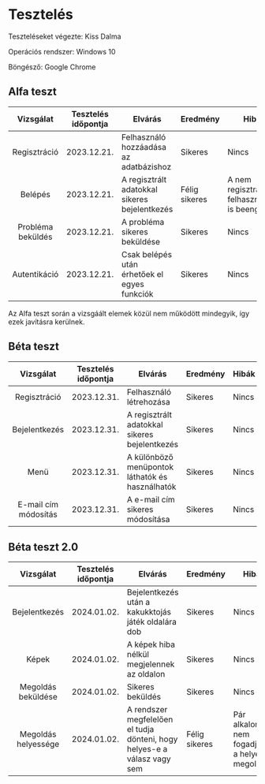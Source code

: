 # Tesztelés

Teszteléseket végezte: Kiss Dalma

Operációs rendszer: Windows 10

Böngésző: Google Chrome

## Alfa teszt

| Vizsgálat | Tesztelés időpontja | Elvárás | Eredmény | Hibák |
| :---: | --- | ---| --- | --- |
| Regisztráció | 2023.12.21. | Felhasználó hozzáadása az adatbázishoz | Sikeres | Nincs |
| Belépés | 2023.12.21. | A regisztrált adatokkal sikeres bejelentkezés | Félig sikeres | A nem regisztrált felhasználókat is beengedi |
| Probléma beküldés | 2023.12.21. | A probléma sikeres beküldése | Sikeres | Nincs|
| Autentikáció | 2023.12.21. | Csak belépés után érhetőek el egyes funkciók | Sikeres | Nincs | 

Az Alfa teszt során a vizsgáált elemek közül nem működött mindegyik, így ezek javításra kerülnek.

## Béta teszt

| Vizsgálat | Tesztelés időpontja | Elvárás | Eredmény | Hibák |
| :---: | --- | ---| --- | --- |
| Regisztráció | 2023.12.31. | Felhasználó létrehozása | Sikeres | Nincs |
| Bejelentkezés | 2023.12.31. | A regisztrált adatokkal sikeres bejelentkezés | Sikeres | Nincs | 
| Menü | 2023.12.31. | A különböző menüpontok láthatók és használhatók | Sikeres | Nincs |
| E-mail cím módosítás | 2023.12.31. | A e-mail cím sikeres módosítása | Sikeres | Nincs |

## Béta teszt 2.0 

| Vizsgálat | Tesztelés időpontja | Elvárás | Eredmény | Hibák |
| :---: | --- | ---| --- | --- |
| Bejelentkezés | 2024.01.02. | Bejelentkezés után a kakukktojás játék oldalára dob | Sikeres | Nincs |
| Képek | 2024.01.02. | A képek hiba nélkül megjelennek az oldalon | Sikeres | Nincs |
| Megoldás beküldése | 2024.01.02. | Sikeres beküldés | Sikeres | Nincs |
| Megoldás helyessége | 2024.01.02. | A rendszer megfelelően el tudja dönteni, hogy helyes-e a válasz vagy sem | Félig sikeres | Pár alkalommal nem fogadja el a helyes megoldást | 